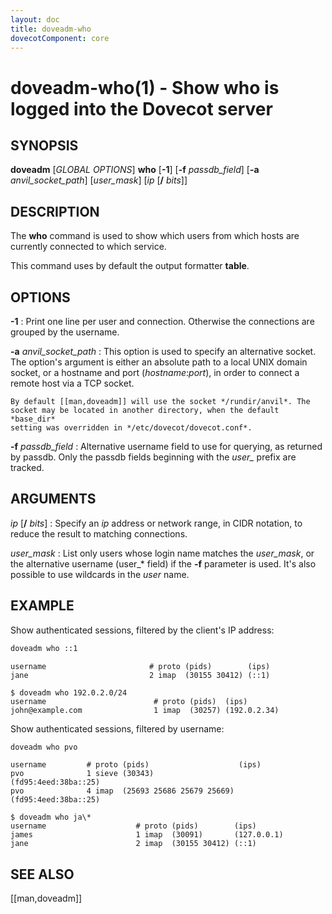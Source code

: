 ```yaml
---
layout: doc
title: doveadm-who
dovecotComponent: core
---
```


# doveadm-who(1) - Show who is logged into the Dovecot server

## SYNOPSIS

**doveadm** [*GLOBAL OPTIONS*] **who** [**-1**] [**-f** *passdb_field*] [**-a** *anvil_socket_path*] [*user_mask*] [*ip* [**/** *bits*]]

## DESCRIPTION

The **who** command is used to show which users from which hosts are
currently connected to which service.

<!-- @include: include/global-options-formatter.inc -->

This command uses by default the output formatter **table**.

## OPTIONS

**-1**
:   Print one line per user and connection. Otherwise the connections are
    grouped by the username.

**-a** *anvil_socket_path*
:   This option is used to specify an alternative socket. The option's
    argument is either an absolute path to a local UNIX domain socket, or
    a hostname and port (*hostname*:*port*), in order to connect a remote
    host via a TCP socket.

    By default [[man,doveadm]] will use the socket */rundir/anvil*. The
    socket may be located in another directory, when the default *base_dir*
    setting was overridden in */etc/dovecot/dovecot.conf*.

**-f** *passdb_field*
:   Alternative username field to use for querying, as returned by passdb.
    Only the passdb fields beginning with the *user_* prefix are
    tracked.

## ARGUMENTS

*ip* [**/** *bits*]
:   Specify an *ip* address or network range, in CIDR notation, to reduce
    the result to matching connections.

*user_mask*
:   List only users whose login name matches the *user_mask*, or the
    alternative username (user_* field) if the **-f** parameter is used.
    It's also possible to use wildcards in the *user* name.

## EXAMPLE

Show authenticated sessions, filtered by the client's IP address:

```sh
doveadm who ::1
```
```
username                       # proto (pids)        (ips)
jane                           2 imap  (30155 30412) (::1)

$ doveadm who 192.0.2.0/24
username                        # proto (pids)  (ips)
john@example.com                1 imap  (30257) (192.0.2.34)
```

Show authenticated sessions, filtered by username:

```sh
doveadm who pvo
```
```
username         # proto (pids)                    (ips)
pvo              1 sieve (30343)                   (fd95:4eed:38ba::25)
pvo              4 imap  (25693 25686 25679 25669) (fd95:4eed:38ba::25)

$ doveadm who ja\*
username                    # proto (pids)        (ips)
james                       1 imap  (30091)       (127.0.0.1)
jane                        2 imap  (30155 30412) (::1)
```

<!-- @include: include/reporting-bugs.inc -->

## SEE ALSO

[[man,doveadm]]
